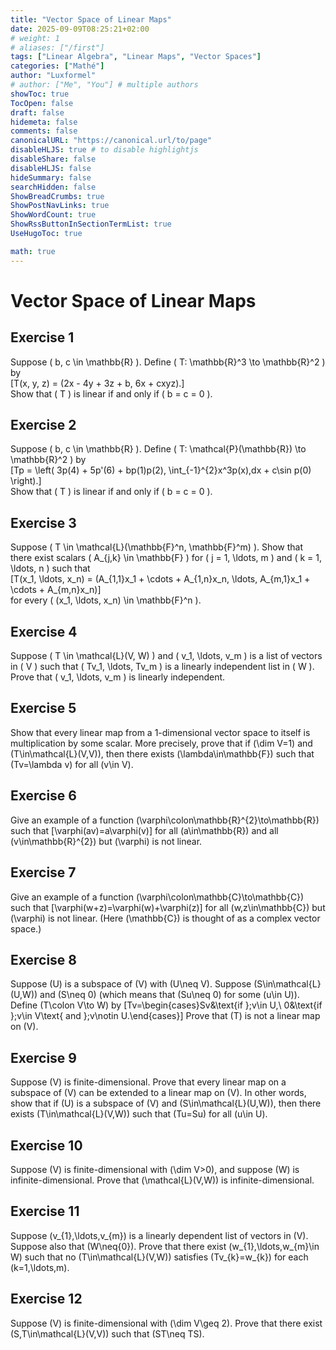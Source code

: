```yaml
---
title: "Vector Space of Linear Maps"
date: 2025-09-09T08:25:21+02:00
# weight: 1
# aliases: ["/first"]
tags: ["Linear Algebra", "Linear Maps", "Vector Spaces"]
categories: ["Mathé"]
author: "Luxformel"
# author: ["Me", "You"] # multiple authors
showToc: true
TocOpen: false
draft: false
hidemeta: false
comments: false
canonicalURL: "https://canonical.url/to/page"
disableHLJS: true # to disable highlightjs
disableShare: false
disableHLJS: false
hideSummary: false
searchHidden: false
ShowBreadCrumbs: true
ShowPostNavLinks: true
ShowWordCount: true
ShowRssButtonInSectionTermList: true
UseHugoToc: true

math: true
---
```


# Vector Space of Linear Maps

## Exercise 1

Suppose \( b, c \in \mathbb{R} \). Define \( T: \mathbb{R}^3 \to \mathbb{R}^2 \) by  
\[T(x, y, z) = (2x - 4y + 3z + b, 6x + cxyz).\]  
Show that \( T \) is linear if and only if \( b = c = 0 \).

## Exercise 2

Suppose \( b, c \in \mathbb{R} \). Define \( T: \mathcal{P}(\mathbb{R}) \to \mathbb{R}^2 \) by  
\[Tp = \left( 3p(4) + 5p'(6) + bp(1)p(2), \int_{-1}^{2}x^3p(x)\,dx + c\sin p(0) \right).\]  
Show that \( T \) is linear if and only if \( b = c = 0 \).

## Exercise 3

Suppose \( T \in \mathcal{L}(\mathbb{F}^n, \mathbb{F}^m) \). Show that there exist scalars \( A_{j,k} \in \mathbb{F} \) for \( j = 1, \ldots, m \) and \( k = 1, \ldots, n \) such that  
\[T(x_1, \ldots, x_n) = (A_{1,1}x_1 + \cdots + A_{1,n}x_n, \ldots, A_{m,1}x_1 + \cdots + A_{m,n}x_n)\]  
for every \( (x_1, \ldots, x_n) \in \mathbb{F}^n \).  

## Exercise 4

Suppose \( T \in \mathcal{L}(V, W) \) and \( v_1, \ldots, v_m \) is a list of vectors in \( V \) such that \( Tv_1, \ldots, Tv_m \) is a linearly independent list in \( W \). Prove that \( v_1, \ldots, v_m \) is linearly independent.

## Exercise 5

Show that every linear map from a 1-dimensional vector space to itself is multiplication by some scalar. More precisely, prove that if \(\dim V=1\) and \(T\in\mathcal{L}(V,V)\), then there exists \(\lambda\in\mathbb{F}\) such that \(Tv=\lambda v\) for all \(v\in V\).

## Exercise 6

Give an example of a function \(\varphi\colon\mathbb{R}^{2}\to\mathbb{R}\) such that \[\varphi(av)=a\varphi(v)\] for all \(a\in\mathbb{R}\) and all \(v\in\mathbb{R}^{2}\) but \(\varphi\) is not linear. 

## Exercise 7

Give an example of a function \(\varphi\colon\mathbb{C}\to\mathbb{C}\) such that \[\varphi(w+z)=\varphi(w)+\varphi(z)\] for all \(w,z\in\mathbb{C}\) but \(\varphi\) is not linear. (Here \(\mathbb{C}\) is thought of as a complex vector space.) 

## Exercise 8

Suppose \(U\) is a subspace of \(V\) with \(U\neq V\). Suppose \(S\in\mathcal{L}(U,W)\) and \(S\neq 0\) (which means that \(Su\neq 0\) for some \(u\in U\)). Define \(T\colon V\to W\) by \[Tv=\begin{cases}Sv&\text{if }\;v\in U,\\ 0&\text{if }\;v\in V\text{ and }\;v\notin U.\end{cases}\] Prove that \(T\) is not a linear map on \(V\).

## Exercise 9

Suppose \(V\) is finite-dimensional. Prove that every linear map on a subspace of \(V\) can be extended to a linear map on \(V\). In other words, show that if \(U\) is a subspace of \(V\) and \(S\in\mathcal{L}(U,W)\), then there exists \(T\in\mathcal{L}(V,W)\) such that \(Tu=Su\) for all \(u\in U\).

## Exercise 10

Suppose \(V\) is finite-dimensional with \(\dim V>0\), and suppose \(W\) is infinite-dimensional. Prove that \(\mathcal{L}(V,W)\) is infinite-dimensional.

## Exercise 11

Suppose \(v_{1},\ldots,v_{m}\) is a linearly dependent list of vectors in \(V\). Suppose also that \(W\neq\{0\}\). Prove that there exist \(w_{1},\ldots,w_{m}\in W\) such that no \(T\in\mathcal{L}(V,W)\) satisfies \(Tv_{k}=w_{k}\) for each \(k=1,\ldots,m\).

## Exercise 12

Suppose \(V\) is finite-dimensional with \(\dim V\geq 2\). Prove that there exist \(S,T\in\mathcal{L}(V,V)\) such that \(ST\neq TS\).
